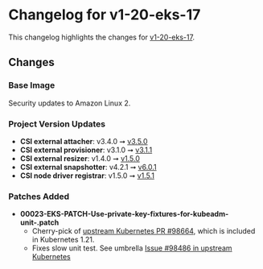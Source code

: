 # Changelog for v1-20-eks-17

This changelog highlights the changes for [v1-20-eks-17](https://github.com/aws/eks-distro/tree/v1-20-eks-17).

## Changes

### Base Image

Security updates to Amazon Linux 2.

### Project Version Updates

* **CSI external attacher**: v3.4.0 ➞
  [v3.5.0](https://github.com/kubernetes-csi/external-attacher/releases/tag/v3.5.0)
* **CSI external provisioner**: v3.1.0 ➞
  [v3.1.1](https://github.com/kubernetes-csi/external-provisioner/releases/tag/v3.1.1)
* **CSI external resizer**: v1.4.0 ➞
  [v1.5.0](https://github.com/kubernetes-csi/external-resizer/releases/tag/v1.5.0)
* **CSI external snapshotter**: v4.2.1 ➞
  [v6.0.1](https://github.com/kubernetes-csi/external-snapshotter/releases/tag/v6.0.1)
* **CSI node driver registrar**: v1.5.0 ➞
  [v1.5.1](https://github.com/kubernetes-csi/node-driver-registrar/releases/tag/v1.5.1)

### Patches Added

* **00023-EKS-PATCH-Use-private-key-fixtures-for-kubeadm-unit-.patch**
  * Cherry-pick of [upstream Kubernetes PR #98664](https://github.com/kubernetes/kubernetes/pull/98664), 
    which is included in Kubernetes 1.21. 
  * Fixes slow unit test. See umbrella 
    [Issue #98486 in upstream Kubernetes](https://github.com/kubernetes/kubernetes/issues/98486)
